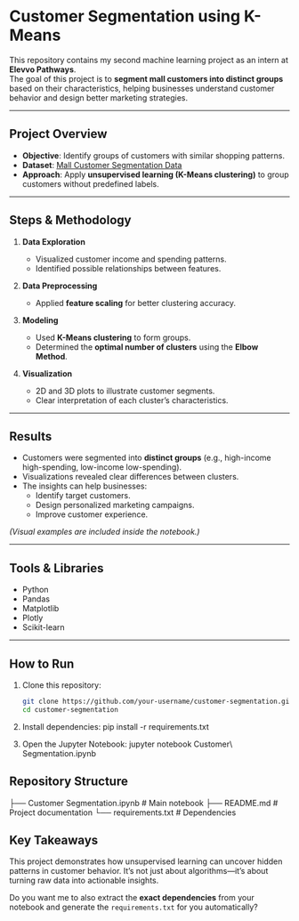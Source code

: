 #  Customer Segmentation using K-Means

This repository contains my second machine learning project as an intern at **Elevvo Pathways**.  
The goal of this project is to **segment mall customers into distinct groups** based on their characteristics, helping businesses understand customer behavior and design better marketing strategies.  

---

##  Project Overview
- **Objective**: Identify groups of customers with similar shopping patterns.  
- **Dataset**: [Mall Customer Segmentation Data](https://www.kaggle.com/datasets/shwetabh123/mall-customers)  
- **Approach**: Apply **unsupervised learning (K-Means clustering)** to group customers without predefined labels.  

---

##  Steps & Methodology
1. **Data Exploration**  
   - Visualized customer income and spending patterns.  
   - Identified possible relationships between features.  

2. **Data Preprocessing**  
   - Applied **feature scaling** for better clustering accuracy.  

3. **Modeling**  
   - Used **K-Means clustering** to form groups.  
   - Determined the **optimal number of clusters** using the **Elbow Method**.  

4. **Visualization**  
   - 2D and 3D plots to illustrate customer segments.  
   - Clear interpretation of each cluster’s characteristics.  

---

##  Results
- Customers were segmented into **distinct groups** (e.g., high-income high-spending, low-income low-spending).  
- Visualizations revealed clear differences between clusters.  
- The insights can help businesses:  
  - Identify target customers.  
  - Design personalized marketing campaigns.  
  - Improve customer experience.  

*(Visual examples are included inside the notebook.)*  

---

##  Tools & Libraries
- Python  
- Pandas  
- Matplotlib  
- Plotly  
- Scikit-learn  

---

##  How to Run
1. Clone this repository:  
   ```bash
   git clone https://github.com/your-username/customer-segmentation.git
   cd customer-segmentation

2. Install dependencies:
   pip install -r requirements.txt

3. Open the Jupyter Notebook:
   jupyter notebook Customer\ Segmentation.ipynb

## Repository Structure
├── Customer Segmentation.ipynb   # Main notebook
├── README.md                     # Project documentation
└── requirements.txt              # Dependencies

## Key Takeaways
This project demonstrates how unsupervised learning can uncover hidden patterns in customer behavior.
It’s not just about algorithms—it’s about turning raw data into actionable insights.

Do you want me to also extract the **exact dependencies** from your notebook and generate the `requirements.txt` for you automatically?

